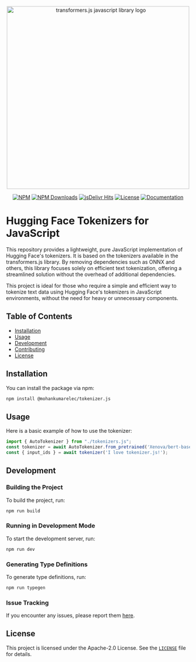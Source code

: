 
<p align="center">
    <br/>
    <picture> 
        <source media="(prefers-color-scheme: dark)" srcset="https://raw.githubusercontent.com/mohankumarelec/tokenizer.js/main/assets/dark-logo.svg" width="500" style="max-width: 100%;">
        <source media="(prefers-color-scheme: light)" srcset="https://raw.githubusercontent.com/mohankumarelec/tokenizer.js/main/assets/light-logo.svg" width="500" style="max-width: 100%;">
        <img alt="transformers.js javascript library logo" src="https://raw.githubusercontent.com/mohankumarelec/tokenizer.js/main/assets/light-logo.svg" width="500" style="max-width: 100%;">
    </picture>
    <br/>
</p>

<p align="center">
    <a href="https://www.npmjs.com/package/@mohankumarelec/tokenizer.js"><img alt="NPM" src="https://img.shields.io/npm/v/@mohankumarelec/tokenizer.js"></a>
    <a href="https://www.npmjs.com/package/@mohankumarelec/tokenizer.js"><img alt="NPM Downloads" src="https://img.shields.io/npm/dw/@mohankumarelec/tokenizer.js"></a>
    <a href="https://www.jsdelivr.com/package/npm/@mohankumarelec/tokenizer.js"><img alt="jsDelivr Hits" src="https://img.shields.io/jsdelivr/npm/hw/@mohankumarelec/tokenizer.js"></a>
    <a href="https://github.com/mohankumarelec/tokenizer.js/blob/main/LICENSE"><img alt="License" src="https://img.shields.io/github/license/mohankumarelec/tokenizer.js?color=blue"></a>
    <a href="https://huggingface.co/docs/transformers.js/index"><img alt="Documentation" src="https://img.shields.io/website/http/huggingface.co/docs/transformers.js/index.svg?down_color=red&down_message=offline&up_message=online"></a>
</p>

# Hugging Face Tokenizers for JavaScript

This repository provides a lightweight, pure JavaScript implementation of Hugging Face's tokenizers. It is based on the tokenizers available in the transformers.js library. By removing dependencies such as ONNX and others, this library focuses solely on efficient text tokenization, offering a streamlined solution without the overhead of additional dependencies.

This project is ideal for those who require a simple and efficient way to tokenize text data using Hugging Face's tokenizers in JavaScript environments, without the need for heavy or unnecessary components.

## Table of Contents

- [Installation](#installation)
- [Usage](#usage)
- [Development](#development)
- [Contributing](#contributing)
- [License](#license)

## Installation

You can install the package via npm:

```sh
npm install @mohankumarelec/tokenizer.js
```

## Usage

Here is a basic example of how to use the tokenizer:

```javascript
import { AutoTokenizer } from "./tokenizers.js";
const tokenizer = await AutoTokenizer.from_pretrained('Xenova/bert-base-uncased');
const { input_ids } = await tokenizer('I love tokenizer.js!');
```

## Development

### Building the Project

To build the project, run:

```sh
npm run build
```

### Running in Development Mode

To start the development server, run:

```sh
npm run dev
```

### Generating Type Definitions

To generate type definitions, run:

```sh
npm run typegen
```

### Issue Tracking

If you encounter any issues, please report them [here](https://github.com/mohankumarelec/tokenizer.js/issues).

## License

This project is licensed under the Apache-2.0 License. See the [`LICENSE`](https://github.com/mohankumarelec/hf-tokenizer.js/blob/main/LICENSE) file for details.
